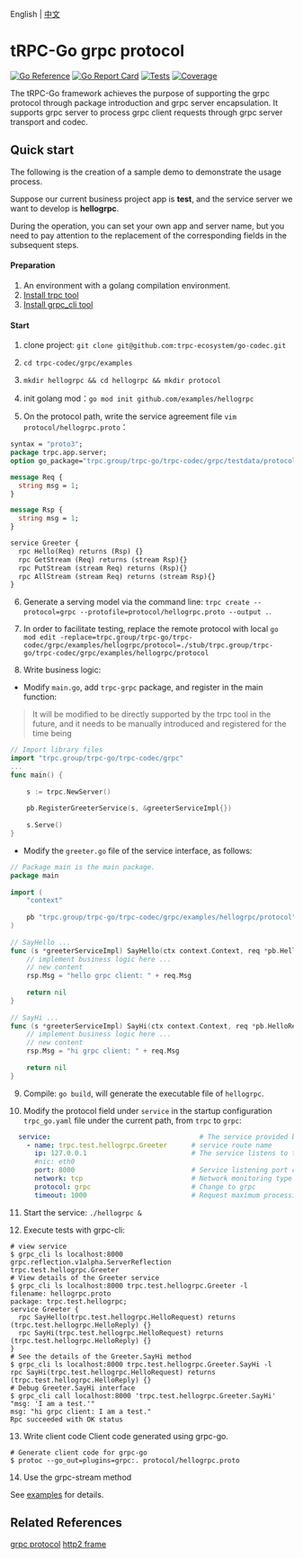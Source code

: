 English | [中文](README.zh_CN.md)

# tRPC-Go grpc protocol

[![Go Reference](https://pkg.go.dev/badge/trpc.group/trpc-go/trpc-codec/grpc.svg)](https://pkg.go.dev/trpc.group/trpc-go/trpc-codec/grpc)
[![Go Report Card](https://goreportcard.com/badge/trpc.group/trpc-go/trpc-codec/grpc)](https://goreportcard.com/report/trpc.group/trpc-go/trpc-codec/grpc)
[![Tests](https://github.com/trpc-ecosystem/go-codec/actions/workflows/grpc.yml/badge.svg)](https://github.com/trpc-ecosystem/go-codec/actions/workflows/grpc.yml)
[![Coverage](https://codecov.io/gh/trpc-ecosystem/go-codec/branch/main/graph/badge.svg?flag=grpc&precision=2)](https://app.codecov.io/gh/trpc-ecosystem/go-codec/tree/main/grpc)

The tRPC-Go framework achieves the purpose of supporting the grpc protocol through package introduction and grpc server encapsulation. It supports grpc server to process grpc client requests through grpc server transport and codec.

## Quick start

The following is the creation of a sample demo to demonstrate the usage process.

Suppose our current business project app is **test**, and the service server we want to develop is **hellogrpc**.

During the operation, you can set your own app and server name, but you need to pay attention to the replacement of the corresponding fields in the subsequent steps.

#### Preparation

1. An environment with a golang compilation environment.
4. [Install trpc tool](https://github.com/trpc-group/trpc-cmdline)
5. [Install grpc_cli tool](https://grpc.github.io/grpc/core/md_doc_command_line_tool.html)

#### Start

1. clone project: `git clone git@github.com:trpc-ecosystem/go-codec.git`

2. `cd trpc-codec/grpc/examples`

3. `mkdir hellogrpc && cd hellogrpc && mkdir protocol`

4.  init golang mod：`go mod init github.com/examples/hellogrpc`

5. On the protocol path, write the service agreement file `vim protocol/hellogrpc.proto`：

```proto
syntax = "proto3";  
package trpc.app.server;
option go_package="trpc.group/trpc-go/trpc-codec/grpc/testdata/protocols/streams";

message Req {
  string msg = 1;
}

message Rsp {
  string msg = 1;
}

service Greeter {
  rpc Hello(Req) returns (Rsp) {}
  rpc GetStream (Req) returns (stream Rsp){}
  rpc PutStream (stream Req) returns (Rsp){}
  rpc AllStream (stream Req) returns (stream Rsp){}
}
```

6. Generate a serving model via the command line: `trpc create --protocol=grpc --protofile=protocol/hellogrpc.proto --output .`.
7. In order to facilitate testing, replace the remote protocol with local `go mod edit -replace=trpc.group/trpc-go/trpc-codec/grpc/examples/hellogrpc/protocol=./stub/trpc.group/trpc-go/trpc-codec/grpc/examples/hellogrpc/protocol`

8. Write business logic:

- Modify `main.go`, add `trpc-grpc` package, and register in the main function:

> It will be modified to be directly supported by the trpc tool in the future, and it needs to be manually introduced and registered for the time being

```go
// Import library files
import "trpc.group/trpc-go/trpc-codec/grpc"
...
func main() {
      
    s := trpc.NewServer()
      
    pb.RegisterGreeterService(s, &greeterServiceImpl{})
      
    s.Serve()
}
```
      
- Modify the `greeter.go` file of the service interface, as follows:

```go
// Package main is the main package.
package main
      
import (
    "context"
      
    pb "trpc.group/trpc-go/trpc-codec/grpc/examples/hellogrpc/protocol"
)
      
// SayHello ...
func (s *greeterServiceImpl) SayHello(ctx context.Context, req *pb.HelloRequest, rsp *pb.HelloReply) error {
    // implement business logic here ...
    // new content
    rsp.Msg = "hello grpc client: " + req.Msg
      
    return nil
}
      
// SayHi ...
func (s *greeterServiceImpl) SayHi(ctx context.Context, req *pb.HelloRequest, rsp *pb.HelloReply) error {
    // implement business logic here ...
    // new content
    rsp.Msg = "hi grpc client: " + req.Msg
      
    return nil
}
```

9. Compile: `go build`, will generate the executable file of `hellogrpc`.

10. Modify the protocol field under `service` in the startup configuration `trpc_go.yaml` file under the current path, from `trpc` to `grpc`:

```yaml
  service:                                     # The service provided by the business service can have multiple
    - name: trpc.test.hellogrpc.Greeter      # service route name
      ip: 127.0.0.1                          # The service listens to the ip address. You can use the placeholder ${ip}, choose one of ip and nic, and give priority to ip
      #nic: eth0
      port: 8000                             # Service listening port can use placeholder ${port}
      network: tcp                           # Network monitoring type tcp/udp
      protocol: grpc                         # Change to grpc
      timeout: 1000                          # Request maximum processing time, at milliseconds
```

11. Start the service: `./hellogrpc &`

12. Execute tests with grpc-cli:

```shell
# view service
$ grpc_cli ls localhost:8000
grpc.reflection.v1alpha.ServerReflection
trpc.test.hellogrpc.Greeter
# View details of the Greeter service
$ grpc_cli ls localhost:8000 trpc.test.hellogrpc.Greeter -l
filename: hellogrpc.proto
package: trpc.test.hellogrpc;
service Greeter {
  rpc SayHello(trpc.test.hellogrpc.HelloRequest) returns (trpc.test.hellogrpc.HelloReply) {}
  rpc SayHi(trpc.test.hellogrpc.HelloRequest) returns (trpc.test.hellogrpc.HelloReply) {}
}
# See the details of the Greeter.SayHi method
$ grpc_cli ls localhost:8000 trpc.test.hellogrpc.Greeter.SayHi -l
rpc SayHi(trpc.test.hellogrpc.HelloRequest) returns (trpc.test.hellogrpc.HelloReply) {}
# Debug Greeter.SayHi interface
$ grpc_cli call localhost:8000 'trpc.test.hellogrpc.Greeter.SayHi' "msg: 'I am a test.'"
msg: "hi grpc client: I am a test."
Rpc succeeded with OK status
```

13. Write client code
Client code generated using grpc-go.
```shell
# Generate client code for grpc-go
$ protoc --go_out=plugins=grpc:. protocol/hellogrpc.proto
```

14. Use the grpc-stream method

See [examples](./examples/README.md) for details.

## Related References

[grpc protocol](https://github.com/grpc/grpc/blob/master/doc/PROTOCOL-HTTP2.md)
[http2 frame](https://http2.github.io/http2-spec/#FramingLayer)
